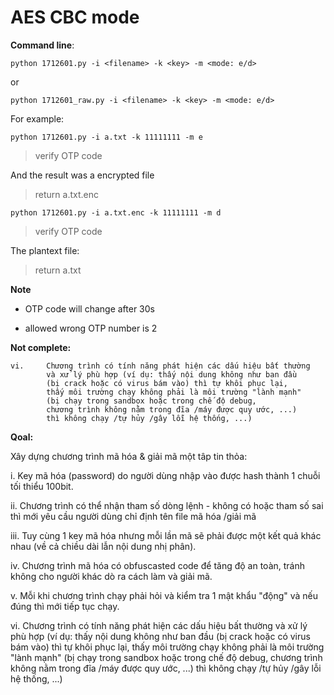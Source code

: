 
# AES CBC mode

**Command line**:

	python 1712601.py -i <filename> -k <key> -m <mode: e/d>

or

    python 1712601_raw.py -i <filename> -k <key> -m <mode: e/d>


For example:
```
python 1712601.py -i a.txt -k 11111111 -m e

```
> verify OTP code

And the result was a encrypted file

> return a.txt.enc

	python 1712601.py -i a.txt.enc -k 11111111 -m d
   
> verify OTP code
    
The plantext file:
> return a.txt


**Note**

* OTP code will change after 30s

* allowed wrong OTP number is 2


**Not complete:**

	vi. 	Chương trình có tính năng phát hiện các dấu hiệu bất thường 
    		và xử lý phù hợp (ví dụ: thấy nội dung không như ban đầu
    		(bị crack hoặc có virus bám vào) thì tự khôi phục lại, 
    		thấy môi trường chạy không phải là môi trường "lành mạnh" 
    		(bị chạy trong sandbox hoặc trong chế độ debug, 
    		chương trình không nằm trong đĩa /máy được quy ước, ...)
    		thì không chạy /tự hủy /gây lỗi hệ thống, ...)

**Qoal:**

Xây dựng chương trình mã hóa & giải mã một tâp tin thỏa:

i.  Key mã hóa (password) do người dùng nhập vào 
    được hash thành 1 chuỗi tối thiểu 100bit.

ii. Chương trình có thể nhận tham số dòng lệnh - 
    không có hoặc tham số sai thì mới yêu cầu người dùng 
    chỉ định tên file mã hóa /giải mã 

iii. Tuy cùng 1 key mã hóa nhưng mỗi lần mã sẽ 
    phải được một kết quả khác nhau 
    (về cả chiều dài lẫn nội dung nhị phân).

iv. Chương trình mã hóa có obfuscasted code để tăng độ an toàn, 
    tránh không cho người khác dò ra cách làm và giải mã.

v.  Mỗi khi chương trình chạy phải hỏi 
    và kiểm tra 1 mật khẩu "động" 
    và nếu đúng thì mới tiếp tục chạy.

vi. Chương trình có tính năng phát hiện các dấu hiệu bất thường 
    và xử lý phù hợp (ví dụ: thấy nội dung không như ban đầu
    (bị crack hoặc có virus bám vào) thì tự khôi phục lại, 
    thấy môi trường chạy không phải là môi trường "lành mạnh" 
    (bị chạy trong sandbox hoặc trong chế độ debug, 
    chương trình không nằm trong đĩa /máy được quy ước, ...)
    thì không chạy /tự hủy /gây lỗi hệ thống, ...)



